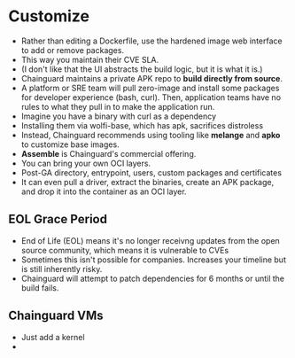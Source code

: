 # Customize

- Rather than editing a Dockerfile, use the hardened image web interface to add or remove packages.
- This way you maintain their CVE SLA.
- (I don't like that the UI abstracts the build logic, but it is what it is.)
- Chainguard maintains a private APK repo to **build directly from source**.
- A platform or SRE team will pull zero-image and install some packages for developer experience (bash, curl). Then, application teams have no rules to what they pull in to make the application run.
- Imagine you have a binary with curl as a dependency
- Installing them via wolfi-base, which has apk, sacrifices distroless
- Instead, Chainguard recommends using tooling like **melange** and **apko** to customize base images.
- **Assemble** is Chainguard's commercial offering.
- You can bring your own OCI layers.
- Post-GA directory, entrypoint, users, custom packages and certificates
- It can even pull a driver, extract the binaries, create an APK package, and drop it into the container as an OCI layer.

## EOL Grace Period

- End of Life (EOL) means it's no longer receivng updates from the open source community, which means it is vulnerable to CVEs
- Sometimes this isn't possible for companies. Increases your timeline but is still inherently risky.
- Chainguard will attempt to patch dependencies for 6 months or until the build fails.

## Chainguard VMs

- Just add a kernel
- 